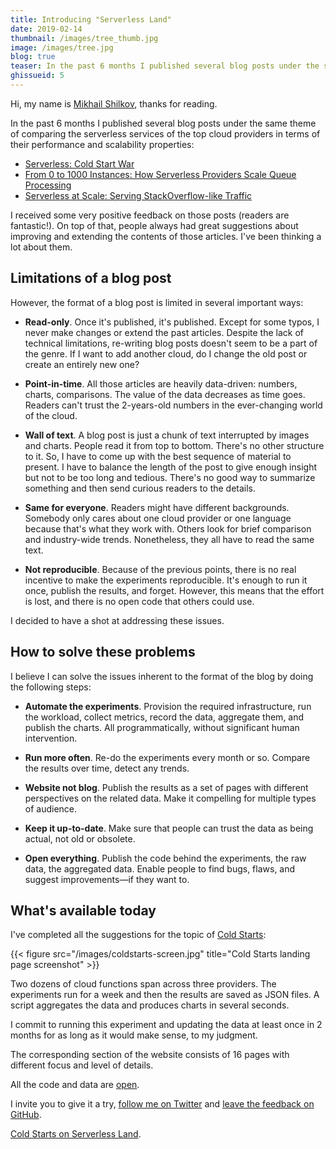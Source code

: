 ```yaml
---
title: Introducing "Serverless Land"
date: 2019-02-14
thumbnail: /images/tree_thumb.jpg
image: /images/tree.jpg
blog: true
teaser: In the past 6 months I published several blog posts under the same theme of comparing the severless services of the top cloud providers in terms of their performance and scalability properties. I received some very positive feedback on those posts (readers are fantastic!).
ghissueid: 5
---
```


Hi, my name is [Mikhail Shilkov](https://mikhail.io), thanks for reading. 

In the past 6 months I published several blog posts under the same theme of comparing the serverless services of the top cloud providers in terms of their performance and scalability properties:

- [Serverless: Cold Start War](https://mikhail.io/2018/08/serverless-cold-start-war/)
- [From 0 to 1000 Instances: How Serverless Providers Scale Queue Processing](https://mikhail.io/2018/11/from-0-to-1000-instances-how-serverless-providers-scale-queue-processing/)
- [Serverless at Scale: Serving StackOverflow-like Traffic](https://mikhail.io/2019/serverless-at-scale-serving-stackoverflow-like-traffic/)

I received some very positive feedback on those posts (readers are fantastic!). On top of that, people always had great suggestions about improving and extending the contents of those articles. I've been thinking a lot about them.

## Limitations of a blog post

However, the format of a blog post is limited in several important ways:

- **Read-only**. Once it's published, it's published. Except for some typos, I never make changes or extend the past articles. Despite the lack of technical limitations, re-writing blog posts doesn't seem to be a part of the genre. If I want to add another cloud, do I change the old post or create an entirely new one?

- **Point-in-time**. All those articles are heavily data-driven: numbers, charts, comparisons. The value of the data decreases as time goes. Readers can't trust the 2-years-old numbers in the ever-changing world of the cloud.

- **Wall of text**. A blog post is just a chunk of text interrupted by images and charts. People read it from top to bottom. There's no other structure to it. So, I have to come up with the best sequence of material to present. I have to balance the length of the post to give enough insight but not to be too long and tedious. There's no good way to summarize something and then send curious readers to the details.

- **Same for everyone**. Readers might have different backgrounds. Somebody only cares about one cloud provider or one language because that's what they work with. Others look for brief comparison and industry-wide trends. Nonetheless, they all have to read the same text.

- **Not reproducible**. Because of the previous points, there is no real incentive to make the experiments reproducible. It's enough to run it once, publish the results, and forget. However, this means that the effort is lost, and there is no open code that others could use.

I decided to have a shot at addressing these issues.

## How to solve these problems

I believe I can solve the issues inherent to the format of the blog by doing the following steps:

- **Automate the experiments**. Provision the required infrastructure, run the workload, collect metrics, record the data, aggregate them, and publish the charts. All programmatically, without significant human intervention.

- **Run more often**. Re-do the experiments every month or so. Compare the results over time, detect any trends.

- **Website not blog**. Publish the results as a set of pages with different perspectives on the related data. Make it compelling for multiple types of audience.

- **Keep it up-to-date**. Make sure that people can trust the data as being actual, not old or obsolete.

- **Open everything**. Publish the code behind the experiments, the raw data, the aggregated data. Enable people to find bugs, flaws, and suggest improvements&mdash;if they want to.

## What's available today

I've completed all the suggestions for the topic of [Cold Starts](/coldstarts/): 

{{< figure src="/images/coldstarts-screen.jpg" title="Cold Starts landing page screenshot" >}}

Two dozens of cloud functions span across three providers. The experiments run for a week and then the results are saved as JSON files. A script aggregates the data and produces charts in several seconds.

I commit to running this experiment and updating the data at least once in 2 months for as long as it would make sense, to my judgment.

The corresponding section of the website consists of 16 pages with different focus and level of details.

All the code and data are [open](/about/open/).

I invite you to give it a try, [follow me on Twitter](https://www.twitter.com/MikhailShilkov) and [leave the feedback on GitHub](https://github.com/serverlessland/serverlessland/issues/5).

[Cold Starts on Serverless Land](/coldstarts/).